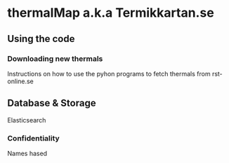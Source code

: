 # thermalMap a.k.a Termikkartan.se

## Using the code

### Downloading new thermals
Instructions on how to use the pyhon programs to fetch thermals from rst-online.se

## Database & Storage
Elasticsearch

### Confidentiality
Names hased